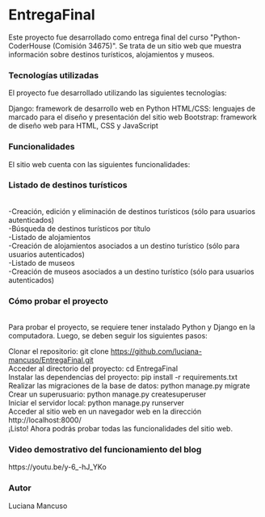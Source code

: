 # EntregaFinal


Este proyecto fue desarrollado como entrega final del curso "Python-CoderHouse (Comisión 34675)". 
Se trata de un sitio web que muestra información sobre destinos turísticos, alojamientos y museos.

<h3>Tecnologías utilizadas</h3>
El proyecto fue desarrollado utilizando las siguientes tecnologías:

Django: framework de desarrollo web en Python
HTML/CSS: lenguajes de marcado para el diseño y presentación del sitio web
Bootstrap: framework de diseño web para HTML, CSS y JavaScript

<h3>Funcionalidades</h3>
El sitio web cuenta con las siguientes funcionalidades:

<h3>Listado de destinos turísticos</h3><br>
-Creación, edición y eliminación de destinos turísticos (sólo para usuarios autenticados)<br>
-Búsqueda de destinos turísticos por título<br>
-Listado de alojamientos<br>
-Creación de alojamientos asociados a un destino turístico (sólo para usuarios autenticados)<br>
-Listado de museos<br>
-Creación de museos asociados a un destino turístico (sólo para usuarios autenticados)<br>

<h3>Cómo probar el proyecto</h3><br>
Para probar el proyecto, se requiere tener instalado Python y Django en la computadora. Luego, se deben seguir los siguientes pasos:<br>

Clonar el repositorio: git clone https://github.com/luciana-mancuso/EntregaFinal.git<br>
Acceder al directorio del proyecto: cd EntregaFinal<br>
Instalar las dependencias del proyecto: pip install -r requirements.txt<br>
Realizar las migraciones de la base de datos: python manage.py migrate<br>
Crear un superusuario: python manage.py createsuperuser<br>
Iniciar el servidor local: python manage.py runserver<br>
Acceder al sitio web en un navegador web en la dirección http://localhost:8000/ <br>
¡Listo! Ahora podrás probar todas las funcionalidades del sitio web. <br>

<h3>Video demostrativo del funcionamiento del blog</h3>
https://youtu.be/y-6_-hJ_YKo

<h3>Autor</h3>
Luciana Mancuso

